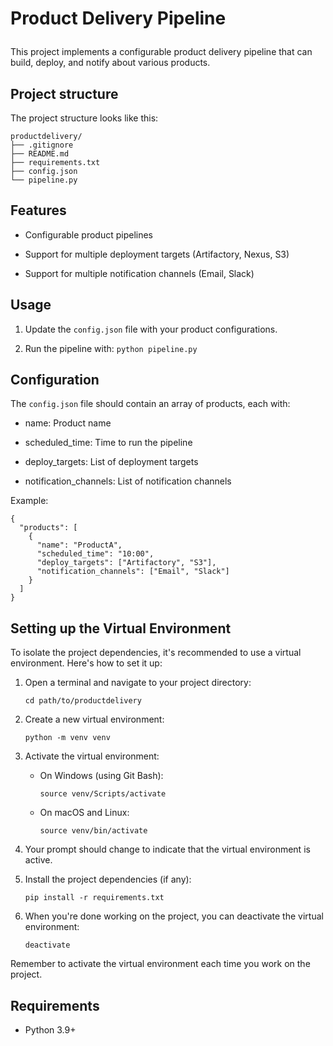 # Product Delivery Pipeline<p></p>
<p>This project implements a configurable product delivery pipeline that can build, deploy, and notify about various products.</p>
<h2>Project structure</h2>
<p>The project structure looks like this:</p>
<pre><code>productdelivery/
├── .gitignore
├── README.md
├── requirements.txt
├── config.json
└── pipeline.py
</code></pre>
<h2>Features</h2>
<ul>
<li><p>Configurable product pipelines</p>
</li><li><p>Support for multiple deployment targets (Artifactory, Nexus, S3)</p>
</li><li><p>Support for multiple notification channels (Email, Slack)</p>
</li></ul>
<h2>Usage</h2>
<ol>
<li><p>Update the <code>config.json</code> file with your product configurations.</p>
</li><li><p>Run the pipeline with: <code>python pipeline.py</code></p>
</li></ol>
<h2>Configuration</h2>
<p>The <code>config.json</code> file should contain an array of products, each with:</p>
<ul>
<li><p>name: Product name</p>
</li><li><p>scheduled_time: Time to run the pipeline</p>
</li><li><p>deploy_targets: List of deployment targets</p>
</li><li><p>notification_channels: List of notification channels</p>
</li></ul>
<p>Example:</p>
<pre><code class="language-json">{
  "products": [
    {
      "name": "ProductA",
      "scheduled_time": "10:00",
      "deploy_targets": ["Artifactory", "S3"],
      "notification_channels": ["Email", "Slack"]
    }
  ]
}
</code></pre>
<h2>Setting up the Virtual Environment</h2>

<p>To isolate the project dependencies, it's recommended to use a virtual environment. Here's how to set it up:</p>

<ol>
  <li>
    <p>Open a terminal and navigate to your project directory:</p>
    <pre><code>cd path/to/productdelivery</code></pre>
  </li>

  <li>
    <p>Create a new virtual environment:</p>
    <pre><code>python -m venv venv</code></pre>
  </li>

  <li>
    <p>Activate the virtual environment:</p>
    <ul>
      <li>On Windows (using Git Bash):
        <pre><code>source venv/Scripts/activate</code></pre>
      </li>
      <li>On macOS and Linux:
        <pre><code>source venv/bin/activate</code></pre>
      </li>
    </ul>
  </li>

  <li>
    <p>Your prompt should change to indicate that the virtual environment is active.</p>
  </li>

  <li>
    <p>Install the project dependencies (if any):</p>
    <pre><code>pip install -r requirements.txt</code></pre>
  </li>

  <li>
    <p>When you're done working on the project, you can deactivate the virtual environment:</p>
    <pre><code>deactivate</code></pre>
  </li>
</ol>

<p>Remember to activate the virtual environment each time you work on the project.</p>

<h2>Requirements</h2>
<ul>
<li><p>Python 3.9+</p>
</li></ul>
<pre><code>
</code></pre>
</code></pre>
